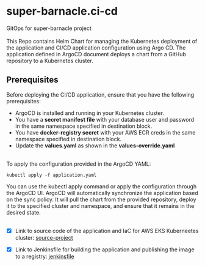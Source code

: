 # super-barnacle.ci-cd
GitOps for super-barnacle project<br/><br/>
This Repo contains Helm Chart for managing the Kubernetes deployment of the application and CI/CD application configuration using Argo CD. 
The application defined in ArgoCD document deploys a chart from a GitHub repository to a Kubernetes cluster.

## Prerequisites
Before deploying the CI/CD application, ensure that you have the following prerequisites:<br/>
- ArgoCD is installed and running in your Kubernetes cluster.
- You have a **secret manifest file** with your database user and password in the same namespace specified in destination block.
- You have **docker-registry secret** with your AWS ECR creds in the same namespace specified in destination block.
- Update the **values.yaml** as shown in the **values-override.yaml**<br/><br/>

To apply the configuration provided in the ArgoCD YAML:
```
kubectl apply -f application.yaml
```
You can use the kubectl apply command or apply the configuration through the ArgoCD UI.
ArgoCD will automatically synchronize the application based on the sync policy. It will pull the chart from the provided repository, deploy it to the specified cluster and namespace, 
and ensure that it remains in the desired state.<br/><br/>

- [x] Link to source code of the application and IaC for AWS EKS Kuberneetes cluster: [source-project](https://github.com/Alexarikel/super-barnacle)
- [x] Link to Jenkinsfile for building the application and publishing the image to a registry: [jenkinsfile](https://github.com/Alexarikel/jenkins-for-super-barnacle/tree/main)


